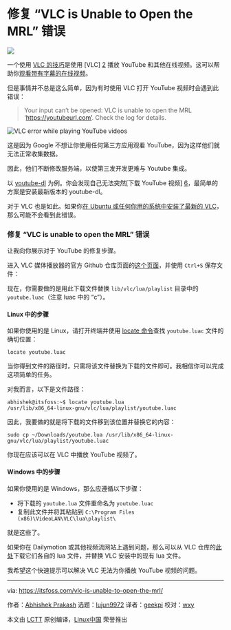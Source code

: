 [#]: collector: (lujun9972)
[#]: translator: (geekpi)
[#]: reviewer: (wxy)
[#]: publisher: ( )
[#]: url: ( )
[#]: subject: (Fixing “VLC is Unable to Open the MRL” Error [Quick Tip])
[#]: via: (https://itsfoss.com/vlc-is-unable-to-open-the-mrl/)
[#]: author: (Abhishek Prakash https://itsfoss.com/author/abhishek/)

修复 “VLC is Unable to Open the MRL” 错误
======

![](https://img.linux.net.cn/data/attachment/album/202001/05/084139mzlt1lfivilnnbkl.jpg)

一个使用 [VLC 的技巧][1]是使用 [VLC] [2] 播放 YouTube 和其他在线视频。这可以帮助你[观看带有字幕的在线视频][3]。

但是事情并不总是这么简单，因为有时使用 VLC 打开 YouTube 视频时会遇到此错误：

> Your input can’t be opened: VLC is unable to open the MRL ‘<https://youtubeurl.com’>. Check the log for details.

![VLC error while playing YouTube videos][4]

这是因为 Google 不想让你使用任何第三方应用观看 YouTube，因为这样他们就无法正常收集数据。

因此，他们不断修改服务端，以使第三发开发更难与 Youtube 集成。

以 [youtube-dl][5] 为例。你会发现自己无法突然[下载 YouTube 视频] [6]，最简单的方案是安装最新版本的 youtube-dl。

对于 VLC 也是如此。如果你[在 Ubuntu 或任何你用的系统中安装了最新的 VLC][7]，那么可能不会看到此错误。

### 修复 “VLC is unable to open the MRL” 错误

让我向你展示对于 YouTube 的修复步骤。

进入 VLC 媒体播放器的官方 Github 仓库页面的[这个页面][8]，并使用 `Ctrl+S` 保存文件：

现在，你需要做的是用此下载文件替换 `lib/vlc/lua/playlist` 目录中的 `youtube.luac`（注意 luac 中的 “c”）。

#### Linux 中的步骤

如果你使用的是 Linux，请打开终端并使用 [locate 命令][9]查找 `youtube.luac` 文件的确切位置：

```
locate youtube.luac
```

当你得到文件的路径时，只需将该文件替换为下载的文件即可。我相信你可以完成这项简单的任务。

对我而言，以下是文件路径：

```
abhishek@itsfoss:~$ locate youtube.lua
/usr/lib/x86_64-linux-gnu/vlc/lua/playlist/youtube.luac
```

因此，我要做的就是将下载的文件移到该位置并替换它的内容：

```
sudo cp ~/Downloads/youtube.lua /usr/lib/x86_64-linux-gnu/vlc/lua/playlist/youtube.luac
```

你现在应该可以在 VLC 中播放 YouTube 视频了。

#### Windows 中的步骤

如果你使用的是 Windows，那么应遵循以下步骤：

  * 将下载的 `youtube.lua` 文件重命名为 `youtube.luac`
  * 复制此文件并将其粘贴到 `C:\Program Files (x86)\VideoLAN\VLC\lua\playlist\`

就是这些了。

如果你在 Dailymotion 或其他视频流网站上遇到问题，那么可以从 VLC 仓库的[此处][10]下载它们各自的 lua 文件，并替换 VLC 安装中的现有 lua 文件。

我希望这个快速提示可以解决 VLC 无法为你播放 YouTube 视频的问题。

--------------------------------------------------------------------------------

via: https://itsfoss.com/vlc-is-unable-to-open-the-mrl/

作者：[Abhishek Prakash][a]
选题：[lujun9972][b]
译者：[geekpi](https://github.com/geekpi)
校对：[wxy](https://github.com/wxy)

本文由 [LCTT](https://github.com/LCTT/TranslateProject) 原创编译，[Linux中国](https://linux.cn/) 荣誉推出

[a]: https://itsfoss.com/author/abhishek/
[b]: https://github.com/lujun9972
[1]: https://itsfoss.com/simple-vlc-tips/
[2]: https://www.videolan.org/index.html
[3]: https://itsfoss.com/penguin-subtitle-player/
[4]: https://i1.wp.com/itsfoss.com/wp-content/uploads/2019/12/vlc_error_input_cant_be_played.png?ssl=1
[5]: https://itsfoss.com/download-youtube-linux/
[6]: https://itsfoss.com/download-youtube-videos-ubuntu/
[7]: https://itsfoss.com/install-latest-vlc/
[8]: https://raw.githubusercontent.com/videolan/vlc/master/share/lua/playlist/youtube.lua
[9]: https://linuxhandbook.com/locate-command/
[10]: https://github.com/videolan/vlc/tree/master/share/lua/playlist
